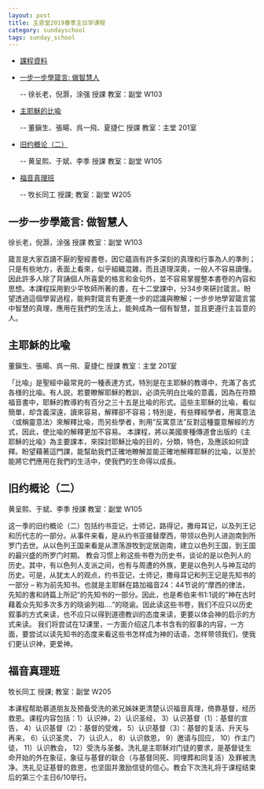 ```yaml
---
layout: post 
title: 主恩堂2019春季主日学课程
category: sundayschool
tags: sunday_school
---
```


 * <a href="https://drive.google.com/drive/folders/1eYfgJXdLzx-J7-rEO5wopHq9lWkTt0Jt?usp=sharing" target="_blank">課程資料</a>

 * [一步一步學箴言: 做智慧人](#1)

   -- 徐长老，倪灏，涂强 授課 教室：副堂 W103

 * [主耶穌的比喩](#2)

   -- 董鎭生、張暘、呉一飛、夏捷仁 授課 教室：主堂 201室

 * [旧约概论（二）](#3)

   -- 黄呈熙、于斌、李季 授課 教室：副堂 W105

 * [福音真理班](#4) 

   -- 牧长同工 授課; 教室：副堂 W205


<a name="1" />

一步一步學箴言: 做智慧人
----------------

徐长老，倪灏，涂强 授課 教室：副堂 W103

箴言是大家百讀不厭的聖經書卷，因它蘊涵有許多深刻的真理和行事為人的準則；只是有些地方，表面上看來，似乎組織混雜，而且道理深奧，一般人不容易讀懂。因此許多人除了背誦個人所喜愛的格言和金句外，並不容易掌握整本書卷的內容和思想。本課程採用劉少平牧師所著的書，在十二堂課中，分34步來硏討箴言。盼望透過這個學習過程，能夠對箴言有更進一步的認識與瞭解；一步步地學習箴言當中智慧的真理，應用在我們的生活上，能夠成為一個有智慧，並且更遵行主旨意的人。


<a name="2" />

主耶穌的比喩
--------

董鎭生、張暘、呉一飛、夏捷仁 授課
教室：主堂 201室

「比喩」是聖經中最常見的一種表達方式，特別是在主耶穌的教導中，充滿了各式各様的比喩。有人説，若要瞭解耶穌的教訓，必須先明白比喩的意義，因為在符類福音書中，耶穌的教導約有百分之三十五是比喩的形式。這些主耶穌的比喩，看似簡單，却含義深遠，讀來容易，解釋卻不容易；特別是，有些釋經學者，用寓意法〈或稱靈意法〉來解釋比喩，而另些學者，則用“反寓意法”反對這種靈意解經的方式，因此，使比喩的解釋更加不容易。
本課程，將以美國麥種傳道會出版的《主耶穌的比喩》為主要課本，來探討耶穌比喩的目的，分類，特色，及應該如何詮釋。盼望藉著這門課，能幫助我們正確地瞭解並能正確地解釋耶穌的比喩，以至於能將它們應用在我們的生活中，使我們的生命得以成長。


<a name="3" />

旧约概论（二）
----------

黄呈熙、于斌、李季 授課 教室：副堂 W105

这一季的旧约概论（二）包括约书亚记，士师记，路得记，撒母耳记，以及列王记和历代志的一部分。从事件来看，是从约书亚接替摩西，带领以色列人进迦南到所罗门去世。从以色列王国来看是从漂荡游牧到定居迦南，建立以色列王国，到王国的最兴盛的所罗门时期。
教会习惯上称这些书卷为历史书，谈论的是以色列人的历史。其中，有以色列人支派之间，也有与周遭的外族，更是以色列人与神互动的历史。可是，从犹太人的观点，约书亚记，士师记，撒母耳记和列王记是先知书的一部分 – 称为前先知书。也就是主耶稣在路加福音24：44节说的“摩西的律法，先知的書和詩篇上所記”的先知书的一部分。因此，也是希伯来书1:1说的“神在古时藉着众先知多次多方的晓谕列祖….”的晓谕。因此读这些书卷，我们不应只以历史叙事的方式来读，也不应只以得到道德教训的态度来读，更要以体会神的启示的方式来读。
我们将尝试在12课里，一方面介绍这几本书含有的叙事的内容，一方面，要尝试以读先知书的态度来看这些书怎样成为神的话语，怎样带领我们，使我们更认识神，更爱神。


<a name="4"  />

福音真理班
----------

牧长同工 授課; 教室：副堂 W205


本课程帮助慕道朋友及预备受洗的弟兄姊妹更清楚认识福音真理，倚靠基督，经历救恩。课程内容包括：1）认识神，2）认识圣经， 3）认识基督（1）：基督的宣告， 4）认识基督（2）：基督的受难， 5）认识基督（3）：基督的复活、升天与再来， 6）认识圣灵， 7）认识人， 8）认识救恩， 9）邀请与回应， 10）作主门徒， 11）认识教会， 12）受洗与圣餐。洗礼是主耶稣对门徒的要求，是基督徒生命开始的外在象征，象征与基督的联合（与基督同死、同埋葬和同复活）及罪被洗净。洗礼见证基督的救恩，也坚固并激励信徒的信心。教会下次洗礼将于课程结束后的第三个主日6/10举行。

